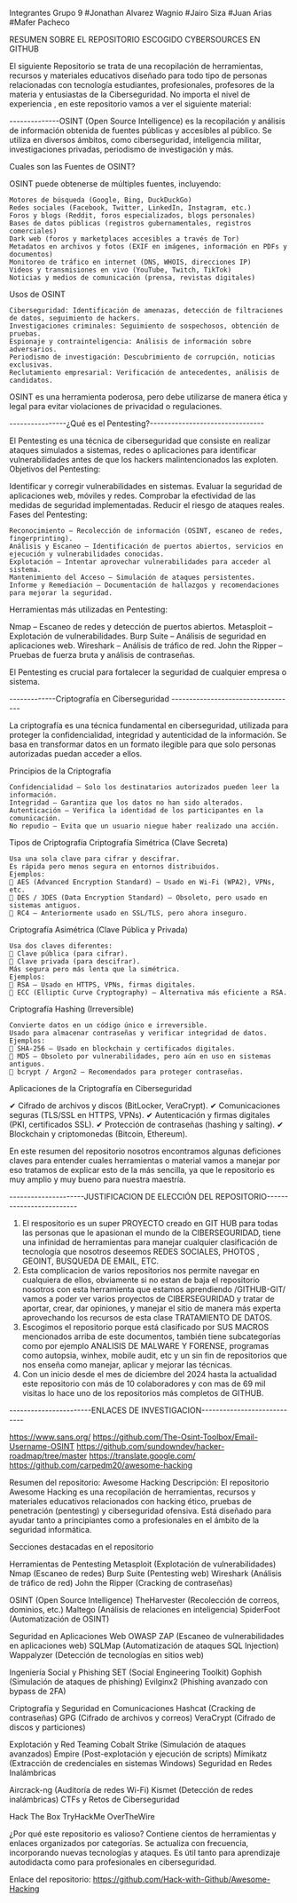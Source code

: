 Integrantes Grupo 9
#Jonathan Alvarez Wagnio
#Jairo Siza
#Juan Arias
#Mafer Pacheco

RESUMEN SOBRE EL REPOSITORIO ESCOGIDO CYBERSOURCES EN GITHUB

El siguiente Repositorio se trata de una recopilación de herramientas, recursos y materiales educativos diseñado para todo tipo de personas relacionadas con tecnología
estudiantes, profesionales, profesores de la materia y entusiastas de la Ciberseguridad. No importa el nivel de experiencia , en este repositorio vamos a ver el siguiente material:

--------------OSINT (Open Source Intelligence) es la recopilación y análisis de información obtenida de fuentes públicas y accesibles al público. Se utiliza en diversos ámbitos, como ciberseguridad, inteligencia militar, investigaciones privadas, periodismo de investigación y más.

Cuales son las Fuentes de OSINT?

OSINT puede obtenerse de múltiples fuentes, incluyendo:

    Motores de búsqueda (Google, Bing, DuckDuckGo)
    Redes sociales (Facebook, Twitter, LinkedIn, Instagram, etc.)
    Foros y blogs (Reddit, foros especializados, blogs personales)
    Bases de datos públicas (registros gubernamentales, registros comerciales)
    Dark web (foros y marketplaces accesibles a través de Tor)
    Metadatos en archivos y fotos (EXIF en imágenes, información en PDFs y documentos)
    Monitoreo de tráfico en internet (DNS, WHOIS, direcciones IP)
    Videos y transmisiones en vivo (YouTube, Twitch, TikTok)
    Noticias y medios de comunicación (prensa, revistas digitales)

Usos de OSINT

    Ciberseguridad: Identificación de amenazas, detección de filtraciones de datos, seguimiento de hackers.
    Investigaciones criminales: Seguimiento de sospechosos, obtención de pruebas.
    Espionaje y contrainteligencia: Análisis de información sobre adversarios.
    Periodismo de investigación: Descubrimiento de corrupción, noticias exclusivas.
    Reclutamiento empresarial: Verificación de antecedentes, análisis de candidatos.

OSINT es una herramienta poderosa, pero debe utilizarse de manera ética y legal para evitar violaciones de privacidad o regulaciones.



----------------¿Qué es el Pentesting?--------------------------------

El Pentesting es una técnica de ciberseguridad que consiste en realizar ataques simulados a sistemas, redes o aplicaciones para identificar vulnerabilidades antes de que los hackers malintencionados las exploten.
Objetivos del Pentesting:

Identificar y corregir vulnerabilidades en sistemas.
Evaluar la seguridad de aplicaciones web, móviles y redes.
Comprobar la efectividad de las medidas de seguridad implementadas.
Reducir el riesgo de ataques reales.
Fases del Pentesting:

    Reconocimiento – Recolección de información (OSINT, escaneo de redes, fingerprinting).
    Análisis y Escaneo – Identificación de puertos abiertos, servicios en ejecución y vulnerabilidades conocidas.
    Explotación – Intentar aprovechar vulnerabilidades para acceder al sistema.
    Mantenimiento del Acceso – Simulación de ataques persistentes.
    Informe y Remediación – Documentación de hallazgos y recomendaciones para mejorar la seguridad.

Herramientas más utilizadas en Pentesting:

Nmap – Escaneo de redes y detección de puertos abiertos.
Metasploit – Explotación de vulnerabilidades.
Burp Suite – Análisis de seguridad en aplicaciones web.
Wireshark – Análisis de tráfico de red.
John the Ripper – Pruebas de fuerza bruta y análisis de contraseñas.


El Pentesting es crucial para fortalecer la seguridad de cualquier empresa o sistema.

 -------------Criptografía en Ciberseguridad -----------------------------------

La criptografía es una técnica fundamental en ciberseguridad, utilizada para proteger la confidencialidad, integridad y autenticidad de la información. Se basa en transformar datos en un formato ilegible para que solo personas autorizadas puedan acceder a ellos.

Principios de la Criptografía

    Confidencialidad – Solo los destinatarios autorizados pueden leer la información.
    Integridad – Garantiza que los datos no han sido alterados.
    Autenticación – Verifica la identidad de los participantes en la comunicación.
    No repudio – Evita que un usuario niegue haber realizado una acción.

Tipos de Criptografía
Criptografía Simétrica (Clave Secreta)

    Usa una sola clave para cifrar y descifrar.
    Es rápida pero menos segura en entornos distribuidos.
    Ejemplos:
    🔹 AES (Advanced Encryption Standard) – Usado en Wi-Fi (WPA2), VPNs, etc.
    🔹 DES / 3DES (Data Encryption Standard) – Obsoleto, pero usado en sistemas antiguos.
    🔹 RC4 – Anteriormente usado en SSL/TLS, pero ahora inseguro.

Criptografía Asimétrica (Clave Pública y Privada)

    Usa dos claves diferentes:
    🔹 Clave pública (para cifrar).
    🔹 Clave privada (para descifrar).
    Más segura pero más lenta que la simétrica.
    Ejemplos:
    🔹 RSA – Usado en HTTPS, VPNs, firmas digitales.
    🔹 ECC (Elliptic Curve Cryptography) – Alternativa más eficiente a RSA.

Criptografía Hashing (Irreversible)

    Convierte datos en un código único e irreversible.
    Usado para almacenar contraseñas y verificar integridad de datos.
    Ejemplos:
    🔹 SHA-256 – Usado en blockchain y certificados digitales.
    🔹 MD5 – Obsoleto por vulnerabilidades, pero aún en uso en sistemas antiguos.
    🔹 bcrypt / Argon2 – Recomendados para proteger contraseñas.

Aplicaciones de la Criptografía en Ciberseguridad

✔ Cifrado de archivos y discos (BitLocker, VeraCrypt).
✔ Comunicaciones seguras (TLS/SSL en HTTPS, VPNs).
✔ Autenticación y firmas digitales (PKI, certificados SSL).
✔ Protección de contraseñas (hashing y salting).
✔ Blockchain y criptomonedas (Bitcoin, Ethereum).

En este resumen del repositorio nosotros encontramos algunas deficiones claves para entender cuales herramientas o material vamos a manejar por eso tratamos de explicar esto de la más sencilla, ya que le repositorio es muy amplio y muy bueno para nuestra maestría.


---------------------JUSTIFICACION DE ELECCIÓN DEL REPOSITORIO-------------------------

1. El respositorio es un super PROYECTO creado en GIT HUB para todas las personas que le apasionan el mundo de la CIBERSEGURIDAD, tiene una infinidad de herramientas para manejar cualquier clasificación de tecnología que nosotros deseemos REDES SOCIALES, PHOTOS , GEOINT, BUSQUEDA DE EMAIL, ETC.
2. Esta complicacion de varios repositorios nos permite navegar en cualquiera de ellos, obviamente si no estan de baja el repositorio nosotros con esta herramienta que estamos aprendiendo /GITHUB-GIT/ vamos a poder ver varios proyectos de CIBERSEGURIDAD y tratar de aportar, crear, dar opiniones, y manejar el sitio de manera más experta aprovechando los recursos de esta clase TRATAMIENTO DE DATOS.
3. Escogimos el repositorio porque está clasificado por SUS MACROS mencionados arriba de este documentos, también tiene subcategorías como por ejemplo ANALISIS DE MALWARE Y FORENSE, programas como autopsia, winhex, mobile audit, etc y un sin fin de repositorios que nos enseña como manejar, aplicar y mejorar las técnicas.
4. Con un inicio desde el mes de diciembre del 2024 hasta la actualidad este repositorio con más de 10 colaboradores y con mas de 69 mil visitas lo hace uno de los repositorios más completos de GITHUB.  


-----------------------ENLACES DE INVESTIGACION----------------------------

https://www.sans.org/
https://github.com/The-Osint-Toolbox/Email-Username-OSINT
https://github.com/sundowndev/hacker-roadmap/tree/master
https://translate.google.com/
https://github.com/carpedm20/awesome-hacking


Resumen del repositorio: Awesome Hacking
Descripción:
El repositorio Awesome Hacking es una recopilación de herramientas, recursos y materiales educativos relacionados con hacking ético, pruebas de penetración (pentesting) y ciberseguridad ofensiva. Está diseñado para ayudar tanto a principiantes como a profesionales en el ámbito de la seguridad informática.

Secciones destacadas en el repositorio

 Herramientas de Pentesting
Metasploit (Explotación de vulnerabilidades)
Nmap (Escaneo de redes)
Burp Suite (Pentesting web)
Wireshark (Análisis de tráfico de red)
John the Ripper (Cracking de contraseñas)

 OSINT (Open Source Intelligence)
TheHarvester (Recolección de correos, dominios, etc.)
Maltego (Análisis de relaciones en inteligencia)
SpiderFoot (Automatización de OSINT)

 Seguridad en Aplicaciones Web
OWASP ZAP (Escaneo de vulnerabilidades en aplicaciones web)
SQLMap (Automatización de ataques SQL Injection)
Wappalyzer (Detección de tecnologías en sitios web)

 Ingeniería Social y Phishing
SET (Social Engineering Toolkit)
Gophish (Simulación de ataques de phishing)
Evilginx2 (Phishing avanzado con bypass de 2FA)

 Criptografía y Seguridad en Comunicaciones
Hashcat (Cracking de contraseñas)
GPG (Cifrado de archivos y correos)
VeraCrypt (Cifrado de discos y particiones)

 Explotación y Red Teaming
Cobalt Strike (Simulación de ataques avanzados)
Empire (Post-explotación y ejecución de scripts)
Mimikatz (Extracción de credenciales en sistemas Windows)
Seguridad en Redes Inalámbricas

 Aircrack-ng (Auditoría de redes Wi-Fi)
Kismet (Detección de redes inalámbricas)
CTFs y Retos de Ciberseguridad

 Hack The Box
TryHackMe
OverTheWire

¿Por qué este repositorio es valioso?
Contiene cientos de herramientas y enlaces organizados por categorías.
Se actualiza con frecuencia, incorporando nuevas tecnologías y ataques.
Es útil tanto para aprendizaje autodidacta como para profesionales en ciberseguridad.

Enlace del repositorio:
https://github.com/Hack-with-Github/Awesome-Hacking



